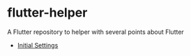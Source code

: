 # flutter-helper
A Flutter repository to helper with several points about Flutter


 - [Initial Settings](/setup/initial_settings.md)
